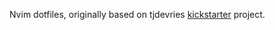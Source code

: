 Nvim dotfiles, originally based on tjdevries [kickstarter](https://github.com/nvim-lua/kickstart.nvim) project.


